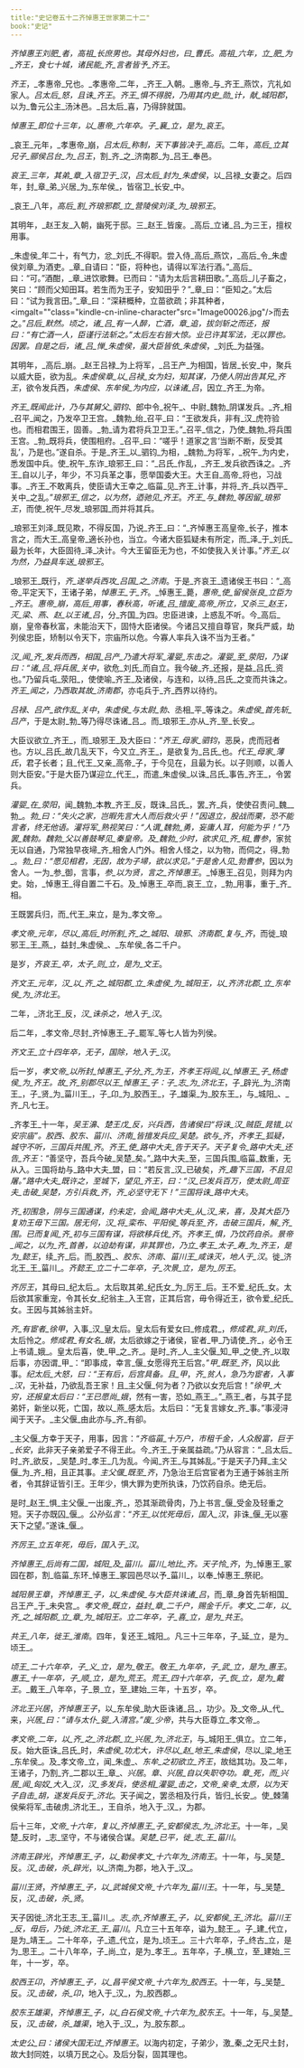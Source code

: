 ```yaml
---
title:"史记卷五十二齐悼惠王世家第二十二"
book:"史记"
---
```

_齐悼惠王刘肥_者，_高祖_长庶男也。其母外妇也，曰_曹氏_。_高祖_六年，立_肥_为_齐王_，食七十城，诸民能_齐_言者皆予_齐王_。

_齐王_，_孝惠帝_兄也。_孝惠帝_二年，_齐王_入朝。_惠帝_与_齐王_燕饮，亢礼如家人。_吕太后_怒，且诛_齐王_。_齐王_惧不得脱，乃用其内史_勋_计，献_城阳郡_，以为_鲁元公主_汤沐邑。_吕太后_喜，乃得辞就国。

_悼惠王_即位十三年，以_惠帝_六年卒。子_襄_立，是为_哀王_。

_哀王_元年，_孝惠帝_崩，_吕太后_称制，天下事皆决于_高后_。二年，_高后_立其兄子_郦侯吕台_为_吕王_，割_齐_之_济南郡_为_吕王_奉邑。

_哀王_三年，其弟_章_入宿卫于_汉_，_吕太后_封为_朱虚侯_，以_吕禄_女妻之。后四年，封_章_弟_兴居_为_东牟侯_，皆宿卫_长安_中。

_哀王_八年，_高后_割_齐琅邪郡_立_营陵侯刘泽_为_琅邪王_。

其明年，_赵王友_入朝，幽死于邸。三_赵王_皆废。_高后_立诸_吕_为三王，擅权用事。

_朱虚侯_年二十，有气力，忿_刘氏_不得职。尝入侍_高后_燕饮，_高后_令_朱虚侯刘章_为酒吏。_章_自请曰：“臣，将种也，请得以军法行酒。”_高后_曰：“可。”酒酣，_章_进饮歌舞。已而曰：“请为太后言耕田歌。”_高后_儿子畜之，笑曰：“顾而父知田耳。若生而为王子，安知田乎？”_章_曰：“臣知之。”太后曰：“试为我言田。”_章_曰：“深耕概种，立苗欲疏；非其种者，<imgalt=""class="kindle-cn-inline-character"src="Image00026.jpg"/>而去之。”_吕后_默然。顷之，诸_吕_有一人醉，亡酒，_章_追，拔剑斩之而还，报曰：“有亡酒一人，臣谨行法斩之。”太后左右皆大惊。业已许其军法，无以罪也。因罢。自是之后，诸_吕_惮_朱虚侯_，虽大臣皆依_朱虚侯_，_刘氏_为益强。

其明年，_高后_崩。_赵王吕禄_为上将军，_吕王产_为相国，皆居_长安_中，聚兵以威大臣，欲为乱。_朱虚侯章_以_吕禄_女为妇，知其谋，乃使人阴出告其兄_齐王_，欲令发兵西，_朱虚侯_、_东牟侯_为内应，以诛诸_吕_，因立_齐王_为帝。

_齐王_既闻此计，乃与其舅父_驷钧_、郎中令_祝午_、中尉_魏勃_阴谋发兵。_齐_相_召平_闻之，乃发卒卫王宫。_魏勃_绐_召平_曰：“王欲发兵，非有_汉_虎符验也。而相君围王，固善。_勃_请为君将兵卫卫王。”_召平_信之，乃使_魏勃_将兵围王宫。_勃_既将兵，使围相府。_召平_曰：“嗟乎！道家之言‘当断不断，反受其乱’，乃是也。”遂自杀。于是_齐王_以_驷钧_为相，_魏勃_为将军，_祝午_为内史，悉发国中兵。使_祝午_东诈_琅邪王_曰：“_吕氏_作乱，_齐王_发兵欲西诛之。_齐王_自以儿子，年少，不习兵革之事，愿举国委大王。大王自_高帝_将也，习战事。_齐王_不敢离兵，使臣请大王幸之_临菑_见_齐王_计事，并将_齐_兵以西平_关中_之乱。”_琅邪王_信之，以为然，迺驰见_齐王_。_齐王_与_魏勃_等因留_琅邪王_，而使_祝午_尽发_琅邪国_而并将其兵。

_琅邪王刘泽_既见欺，不得反国，乃说_齐王_曰：“_齐悼惠王高皇帝_长子，推本言之，而大王_高皇帝_適长孙也，当立。今诸大臣狐疑未有所定，而_泽_于_刘氏_最为长年，大臣固待_泽_决计。今大王留臣无为也，不如使我入关计事。”_齐王_以为然，乃益具车送_琅邪王_。

_琅邪王_既行，_齐_遂举兵西攻_吕国_之_济南_。于是_齐哀王_遗诸侯王书曰：“_高帝_平定天下，王诸子弟，_悼惠王_于_齐_。_悼惠王_薨，_惠帝_使_留侯张良_立臣为_齐王_。_惠帝_崩，_高后_用事，春秋高，听诸_吕_擅废_高帝_所立，又杀三_赵王_，灭_梁_、_燕_、_赵_以王诸_吕_，分_齐国_为四。忠臣进谏，上惑乱不听。今_高后_崩，皇帝春秋富，未能治天下，固恃大臣诸侯。今诸吕又擅自尊官，聚兵严威，劫列侯忠臣，矫制以令天下，宗庙所以危。今寡人率兵入诛不当为王者。”

_汉_闻_齐_发兵而西，相国_吕产_乃遣大将军_灌婴_东击之。_灌婴_至_荥阳_，乃谋曰：“诸_吕_将兵居_关中_，欲危_刘氏_而自立。我今破_齐_还报，是益_吕氏_资也。”乃留兵屯_荥阳_，使使喻_齐王_及诸侯，与连和，以待_吕氏_之变而共诛之。_齐王_闻之，乃西取其故_济南郡_，亦屯兵于_齐_西界以待约。

_吕禄_、_吕产_欲作乱_关中_，_朱虚侯_与太尉_勃_、丞相_平_等诛之。_朱虚侯_首先斩_吕产_，于是太尉_勃_等乃得尽诛诸_吕_。而_琅邪王_亦从_齐_至_长安_。

大臣议欲立_齐王_，而_琅邪王_及大臣曰：“_齐王_母家_驷钧_，恶戾，虎而冠者也。方以_吕氏_故几乱天下，今又立_齐王_，是欲复为_吕氏_也。_代王_母家_薄氏_，君子长者；且_代王_又亲_高帝_子，于今见在，且最为长。以子则顺，以善人则大臣安。”于是大臣乃谋迎立_代王_，而遣_朱虚侯_以诛_吕氏_事告_齐王_，令罢兵。

_灌婴_在_荥阳_，闻_魏勃_本教_齐王_反，既诛_吕氏_，罢_齐_兵，使使召责问_魏__勃_。_勃_曰：“失火之家，岂暇先言大人而后救火乎！”因退立，股战而栗，恐不能言者，终无他语。_灌将军_熟视笑曰：“人谓_魏勃_勇，妄庸人耳，何能为乎！”乃罢_魏勃_。_魏勃_父以善鼓琴见_秦皇帝_。及_魏勃_少时，欲求见_齐_相_曹参_，家贫无以自通，乃常独早夜埽_齐_相舍人门外。相舍人怪之，以为物，而伺之，得_勃_。_勃_曰：“愿见相君，无因，故为子埽，欲以求见。”于是舍人见_勃曹参_，因以为舍人。一为_参_御，言事，_参_以为贤，言之_齐悼惠王_。_悼惠王_召见，则拜为内史。始，_悼惠王_得自置二千石。及_悼惠王_卒而_哀王_立，_勃_用事，重于_齐_相。

王既罢兵归，而_代王_来立，是为_孝文帝_。

_孝文帝_元年，尽以_高后_时所割_齐_之_城阳_、_琅邪_、_济南郡_复与_齐_，而徙_琅邪王_王_燕_，益封_朱虚侯_、_东牟侯_各二千户。

是岁，_齐哀王_卒，太子_则_立，是为_文王_。

_齐文王_元年，_汉_以_齐_之_城阳郡_立_朱虚侯_为_城阳王_，以_齐济北郡_立_东牟侯_为_济北王_。

二年，_济北王_反，_汉_诛杀之，地入于_汉_。

后二年，_孝文帝_尽封_齐悼惠王_子_罷军_等七人皆为列侯。

_齐文王_立十四年卒，无子，国除，地入于_汉_。

后一岁，_孝文帝_以所封_悼惠王_子分_齐_为王，_齐孝王将闾_以_悼惠王_子_杨虚侯_为_齐王_。故_齐_别郡尽以王_悼惠王_子：子_志_为_济北王_，子_辟光_为_济南王_，子_贤_为_菑川王_，子_卬_为_胶西王_，子_雄渠_为_胶东王_，与_城阳_、_齐_凡七王。

_齐孝王_十一年，_吴王濞_、_楚王戊_反，兴兵西，告诸侯曰“将诛_汉_贼臣_晁错_以安宗庙”。_胶西_、_胶东_、_菑川_、_济南_皆擅发兵应_吴楚_。欲与_齐_，_齐孝王_狐疑，城守不听，三国兵共围_齐_。_齐王_使_路中大夫_告于天子。天子复令_路中大夫_还告_齐王_：“善坚守，吾兵今破_吴楚_矣。”_路中大夫_至，三国兵围_临菑_数重，无从入。三国将劫与_路中大夫_盟，曰：“若反言_汉_已破矣，_齐_趣下三国，不且见屠。”_路中大夫_既许之，至城下，望见_齐王_，曰：“_汉_已发兵百万，使太尉_周亚夫_击破_吴楚_，方引兵救_齐_，_齐_必坚守无下！”三国将诛_路中大夫_。

_齐_初围急，阴与三国通谋，约未定，会闻_路中大夫_从_汉_来，喜，及其大臣乃复劝王毋下三国。居无何，_汉_将_栾布_、_平阳侯_等兵至_齐_，击破三国兵，解_齐_围。已而复闻_齐_初与三国有谋，将欲移兵伐_齐_。_齐孝王_惧，乃饮药自杀。_景帝_闻之，以为_齐_首善，以迫劫有谋，非其罪也，乃立_孝王_太子_寿_为_齐王_，是为_懿王_，续_齐_后。而_胶西_、_胶东_、_济南_、_菑川王_咸诛灭，地人于_汉_。徙_济北王_王_菑川_。_齐懿王_立二十二年卒，子_次景_立，是为_厉王_。

_齐厉王_，其母曰_纪太后_。太后取其弟_纪氏女_为_厉王_后。王不爱_纪氏_女。太后欲其家重宠，令其长女_纪翁主_入王宫，正其后宫，毋令得近王，欲令爱_纪氏_女。王因与其姊翁主奸。

_齐_有宦者_徐甲_，入事_汉_皇太后。皇太后有爱女曰_修成君_，_修成君_非_刘氏_，太后怜之。_修成君_有女名_娥_，太后欲嫁之于诸侯，宦者_甲_乃请使_齐_，必令王上书请_娥_。皇太后喜，使_甲_之_齐_。是时_齐_人_主父偃_知_甲_之使_齐_以取后事，亦因谓_甲_：“即事成，幸言_偃_女愿得充王后宫。”_甲_既至_齐_，风以此事。_纪太后_大怒，曰：“王有后，后宫具备。且_甲_，_齐_贫人，急乃为宦者，入事_汉_，无补益，乃欲乱吾王家！且_主父偃_何为者？乃欲以女充后宫！”_徐甲_大穷，还报皇太后曰：“王已愿尚_娥_，然有一害，恐如_燕王_。”_燕王_者，与其子昆弟奸，新坐以死，亡国，故以_燕_感太后。太后曰：“无复言嫁女_齐_事。”事浸浔闻于天子。_主父偃_由此亦与_齐_有卻。

_主父偃_方幸于天子，用事，因言：“_齐临菑_十万户，市租千金，人众殷富，巨于_长安_，此非天子亲弟爱子不得王此。今_齐王_于亲属益疏。”乃从容言：“_吕太后_时_齐_欲反，_吴楚_时_孝王_几为乱。今闻_齐王_与其姊乱。”于是天子乃拜_主父偃_为_齐_相，且正其事。_主父偃_既至_齐_，乃急治王后宫宦者为王通于姊翁主所者，令其辞证皆引王。王年少，惧大罪为吏所执诛，乃饮药自杀。绝无后。

是时_赵王_惧_主父偃_一出废_齐_，恐其渐疏骨肉，乃上书言_偃_受金及轻重之短。天子亦既囚_偃_。_公孙弘言_：“_齐王_以忧死毋后，国入_汉_，非诛_偃_无以塞天下之望。”遂诛_偃_。

_齐厉王_立五年死，毋后，国入于_汉_。

_齐悼惠王_后尚有二国，_城阳_及_菑川_。_菑川_地比_齐_。天子怜_齐_，为_悼惠王_冢园在郡，割_临菑_东环_悼惠王_冢园邑尽以予_菑川_，以奉_悼惠王_祭祀。

_城阳景王章_，_齐悼惠王_子，以_朱虚侯_与大臣共诛诸_吕_，而_章_身首先斩相国_吕王产_于_未央宫_。_孝文帝_既立，益封_章_二千户，赐金千斤。_孝文_二年，以_齐_之_城阳郡_立_章_为_城阳王_。立二年卒，子_喜_立，是为_共王_。

_共王_八年，徙王_淮南_。四年，复还王_城阳_。凡三十三年卒，子_延_立，是为_顷王_。

_顷王_二十六年卒，子_义_立，是为_敬王_。_敬王_九年卒，子_武_立，是为_惠王_。_惠王_十一年卒，子_顺_立，是为_荒王_。_荒王_四十六年卒，子_恢_立，是为_戴王_。_戴王_八年卒，子_景_立，至_建始_三年，十五岁，卒。

_济北王兴居_，_齐悼惠王子_，以_东牟侯_助大臣诛诸_吕_，功少。及_文帝_从_代_来，_兴居_曰：“请与太仆_婴_入清宫。”废_少帝_，共与大臣尊立_孝文帝_。

_孝文帝_二年，以_齐_之_济北郡_立_兴居_为_济北王_，与_城阳王_俱立。立二年，反。始大臣诛_吕氏_时，_朱虚侯_功尤大，许尽以_赵_地王_朱虚侯_，尽以_梁_地王_东牟侯_。及_孝文帝_立，闻_朱虚_、_东牟_之初欲立_齐王_，故绌其功。及二年，王诸子，乃割_齐_二郡以王_章_、_兴居_。_章_、_兴居_自以失职夺功。_章_死，而_兴居_闻_匈奴_大入_汉_，_汉_多发兵，使丞相_灌婴_击之，_文帝_亲幸_太原_，以为天子自击_胡_，遂发兵反于_济北_。天子闻之，罢丞相及行兵，皆归_长安_。使_棘蒲侯柴将军_击破虏_济北王_，王自杀，地入于_汉_，为郡。

后十三年，_文帝_十六年，复以_齐悼惠王_子_安都侯志_为_济北王_。十一年，_吴楚_反时，_志_坚守，不与诸侯合谋。_吴楚_已平，徙_志_王_菑川_。

_济南王辟光_，_齐悼惠王_子，以_勒侯孝文_十六年为_济南王_。十一年，与_吴楚_反。_汉_击破，杀_辟光_，以_济南_为郡，地入于_汉_。

_菑川王贤_，_齐悼惠王_子，以_武城侯文帝_十六年为_菑川王_。十一年，与_吴楚_反，_汉_击破，杀_贤_。

天子因徙_济北王志_王_菑川_。_志_亦_齐悼惠王_子，以_安都侯_王_济北_。_菑川王_反，毋后，乃徙_济北王_王_菑川_。凡立三十五年卒，谥为_懿王_。子_建_代立，是为_靖王_。二十年卒，子_遗_代立，是为_顷王_。三十六年卒，子_终古_立，是为_思王_。二十八年卒，子_尚_立，是为_孝王_。五年卒，子_横_立，至_建始_三年，十一岁，卒。

_胶西王卬_，_齐悼惠王_子，以_昌平侯文帝_十六年为_胶西王_。十一年，与_吴楚_反。_汉_击破，杀_卬_，地入于_汉_，为_胶西郡_。

_胶东王雄渠_，_齐悼惠王_子，以_白石侯文帝_十六年为_胶东王_。十一年，与_吴楚_反，_汉_击破，杀_雄渠_，地入于_汉_，为_胶东郡_。

_太史公_曰：诸侯大国无过_齐悼惠王_。以海内初定，子弟少，激_秦_之无尺土封，故大封同姓，以填万民之心。及后分裂，固其理也。
